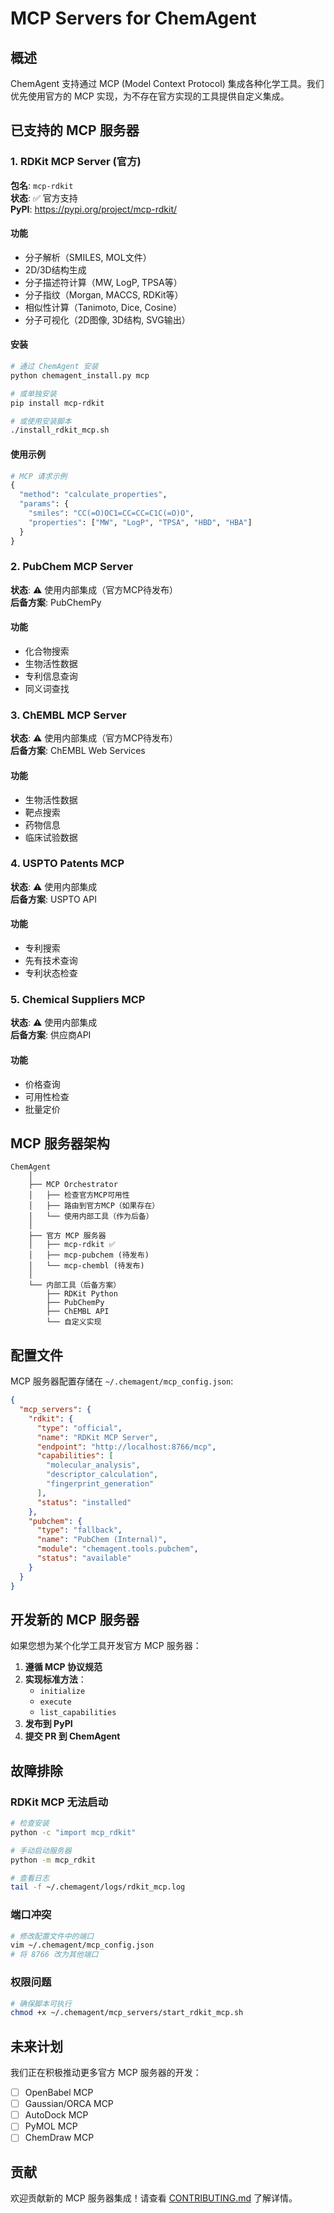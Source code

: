 # MCP Servers for ChemAgent

## 概述

ChemAgent 支持通过 MCP (Model Context Protocol) 集成各种化学工具。我们优先使用官方的 MCP 实现，为不存在官方实现的工具提供自定义集成。

## 已支持的 MCP 服务器

### 1. RDKit MCP Server (官方)

**包名**: `mcp-rdkit`  
**状态**: ✅ 官方支持  
**PyPI**: https://pypi.org/project/mcp-rdkit/

#### 功能
- 分子解析（SMILES, MOL文件）
- 2D/3D结构生成
- 分子描述符计算（MW, LogP, TPSA等）
- 分子指纹（Morgan, MACCS, RDKit等）
- 相似性计算（Tanimoto, Dice, Cosine）
- 分子可视化（2D图像, 3D结构, SVG输出）

#### 安装
```bash
# 通过 ChemAgent 安装
python chemagent_install.py mcp

# 或单独安装
pip install mcp-rdkit

# 或使用安装脚本
./install_rdkit_mcp.sh
```

#### 使用示例
```python
# MCP 请求示例
{
  "method": "calculate_properties",
  "params": {
    "smiles": "CC(=O)OC1=CC=CC=C1C(=O)O",
    "properties": ["MW", "LogP", "TPSA", "HBD", "HBA"]
  }
}
```

### 2. PubChem MCP Server

**状态**: ⚠️ 使用内部集成（官方MCP待发布）  
**后备方案**: PubChemPy

#### 功能
- 化合物搜索
- 生物活性数据
- 专利信息查询
- 同义词查找

### 3. ChEMBL MCP Server

**状态**: ⚠️ 使用内部集成（官方MCP待发布）  
**后备方案**: ChEMBL Web Services

#### 功能
- 生物活性数据
- 靶点搜索
- 药物信息
- 临床试验数据

### 4. USPTO Patents MCP

**状态**: ⚠️ 使用内部集成  
**后备方案**: USPTO API

#### 功能
- 专利搜索
- 先有技术查询
- 专利状态检查

### 5. Chemical Suppliers MCP

**状态**: ⚠️ 使用内部集成  
**后备方案**: 供应商API

#### 功能
- 价格查询
- 可用性检查
- 批量定价

## MCP 服务器架构

```
ChemAgent
    │
    ├── MCP Orchestrator
    │   ├── 检查官方MCP可用性
    │   ├── 路由到官方MCP（如果存在）
    │   └── 使用内部工具（作为后备）
    │
    ├── 官方 MCP 服务器
    │   ├── mcp-rdkit ✅
    │   ├── mcp-pubchem (待发布)
    │   └── mcp-chembl (待发布)
    │
    └── 内部工具（后备方案）
        ├── RDKit Python
        ├── PubChemPy
        ├── ChEMBL API
        └── 自定义实现
```

## 配置文件

MCP 服务器配置存储在 `~/.chemagent/mcp_config.json`:

```json
{
  "mcp_servers": {
    "rdkit": {
      "type": "official",
      "name": "RDKit MCP Server",
      "endpoint": "http://localhost:8766/mcp",
      "capabilities": [
        "molecular_analysis",
        "descriptor_calculation",
        "fingerprint_generation"
      ],
      "status": "installed"
    },
    "pubchem": {
      "type": "fallback",
      "name": "PubChem (Internal)",
      "module": "chemagent.tools.pubchem",
      "status": "available"
    }
  }
}
```

## 开发新的 MCP 服务器

如果您想为某个化学工具开发官方 MCP 服务器：

1. **遵循 MCP 协议规范**
2. **实现标准方法**：
   - `initialize`
   - `execute`
   - `list_capabilities`
3. **发布到 PyPI**
4. **提交 PR 到 ChemAgent**

## 故障排除

### RDKit MCP 无法启动
```bash
# 检查安装
python -c "import mcp_rdkit"

# 手动启动服务器
python -m mcp_rdkit

# 查看日志
tail -f ~/.chemagent/logs/rdkit_mcp.log
```

### 端口冲突
```bash
# 修改配置文件中的端口
vim ~/.chemagent/mcp_config.json
# 将 8766 改为其他端口
```

### 权限问题
```bash
# 确保脚本可执行
chmod +x ~/.chemagent/mcp_servers/start_rdkit_mcp.sh
```

## 未来计划

我们正在积极推动更多官方 MCP 服务器的开发：

- [ ] OpenBabel MCP
- [ ] Gaussian/ORCA MCP
- [ ] AutoDock MCP
- [ ] PyMOL MCP
- [ ] ChemDraw MCP

## 贡献

欢迎贡献新的 MCP 服务器集成！请查看 [CONTRIBUTING.md](../CONTRIBUTING.md) 了解详情。
